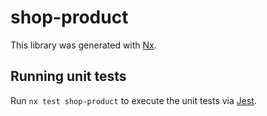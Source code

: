 # shop-product

This library was generated with [Nx](https://nx.dev).

## Running unit tests

Run `nx test shop-product` to execute the unit tests via [Jest](https://jestjs.io).
